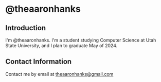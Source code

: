<!--
**theaaronhanks/theaaronhanks** is a ✨ _special_ ✨ repository because its `README.md` (this file) appears on your GitHub profile.

Here are some ideas to get you started:

- 🔭 I’m currently working on ...
- 🌱 I’m currently learning ...
- 👯 I’m looking to collaborate on ...
- 🤔 I’m looking for help with ...
- 💬 Ask me about ...
- 📫 How to reach me: ...
- 😄 Pronouns: ...
- ⚡ Fun fact: ...
-->

# @theaaronhanks

## Introduction

I'm @theaaronhanks. I'm a student studying Computer Science at Utah State University, and I plan to graduate May of 2024.

## Contact Information

Contact me by email at [theaaronhanks@gmail.com](mailto:theaaronhanks@gmail.com)
